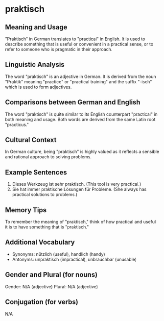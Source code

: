 # praktisch
## Meaning and Usage
"Praktisch" in German translates to "practical" in English. It is used to describe something that is useful or convenient in a practical sense, or to refer to someone who is pragmatic in their approach.

## Linguistic Analysis
The word "praktisch" is an adjective in German. It is derived from the noun "Praktik" meaning "practice" or "practical training" and the suffix "-isch" which is used to form adjectives.

## Comparisons between German and English
The word "praktisch" is quite similar to its English counterpart "practical" in both meaning and usage. Both words are derived from the same Latin root "practicus."

## Cultural Context
In German culture, being "praktisch" is highly valued as it reflects a sensible and rational approach to solving problems.

## Example Sentences
1. Dieses Werkzeug ist sehr praktisch. (This tool is very practical.)
2. Sie hat immer praktische Lösungen für Probleme. (She always has practical solutions to problems.)

## Memory Tips
To remember the meaning of "praktisch," think of how practical and useful it is to have something that is "praktisch."

## Additional Vocabulary
- Synonyms: nützlich (useful), handlich (handy)
- Antonyms: unpraktisch (impractical), unbrauchbar (unusable)

## Gender and Plural (for nouns)
Gender: N/A (adjective)
Plural: N/A (adjective)

## Conjugation (for verbs)
N/A